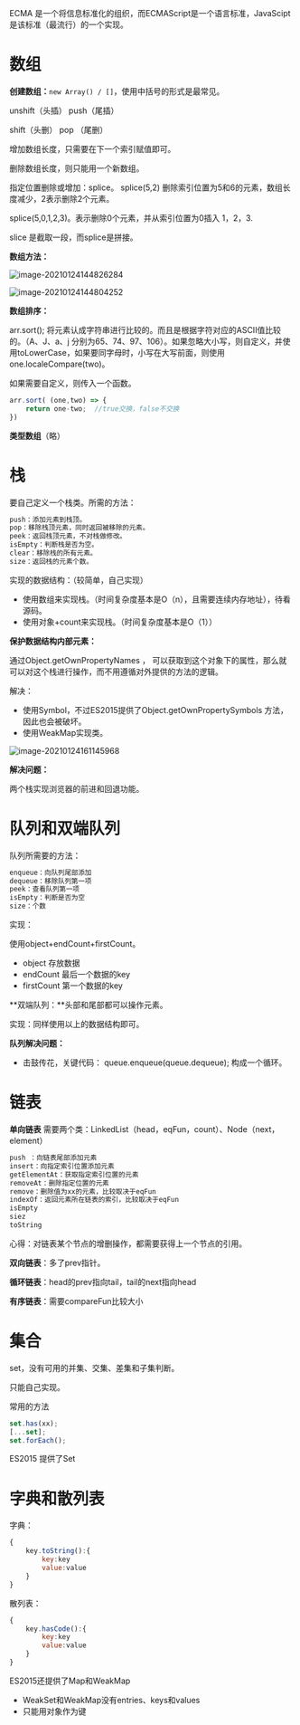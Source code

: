 ECMA 是一个将信息标准化的组织，而ECMAScript是一个语言标准，JavaScipt是该标准（最流行）的一个实现。

# 数组

**创建数组：**`new Array() / []`，使用中括号的形式是最常见。

unshift（头插）  push（尾插）

shift（头删）       pop （尾删）

增加数组长度，只需要在下一个索引赋值即可。

删除数组长度，则只能用一个新数组。

指定位置删除或增加：splice。 splice(5,2) 删除索引位置为5和6的元素，数组长度减少，2表示删除2个元素。

splice(5,0,1,2,3)。表示删除0个元素，并从索引位置为0插入 1，2，3.

slice 是截取一段，而splice是拼接。

**数组方法：**

![image-20210124144826284](D:\note\node和js\学习JavaScript数据结构与算法第3版\img\image-20210124144826284.png)

![image-20210124144804252](D:\note\node和js\学习JavaScript数据结构与算法第3版\img\image-20210124144804252.png)

**数组排序：**

arr.sort();  将元素认成字符串进行比较的。而且是根据字符对应的ASCII值比较的。（A、J、a、j 分别为65、74、97、106）。如果忽略大小写，则自定义，并使用toLowerCase，如果要同字母时，小写在大写前面，则使用 one.localeCompare(two)。

如果需要自定义，则传入一个函数。

```js
arr.sort( (one,two) => {
    return one-two;  //true交换，false不交换
})
```

**类型数组**（略）

# 栈

要自己定义一个栈类。所需的方法：

```js
push：添加元素到栈顶。
pop：移除栈顶元素，同时返回被移除的元素。
peek：返回栈顶元素，不对栈做修改。
isEmpty：判断栈是否为空。
clear：移除栈的所有元素。
size：返回栈的元素个数。
```

实现的数据结构：（较简单，自己实现）

- 使用数组来实现栈。（时间复杂度基本是O（n），且需要连续内存地址），待看源码。
- 使用对象+count来实现栈。（时间复杂度基本是O（1））

**保护数据结构内部元素：**

通过Object.getOwnPropertyNames ， 可以获取到这个对象下的属性，那么就可以对这个栈进行操作，而不用遵循对外提供的方法的逻辑。

解决：

- 使用Symbol，不过ES2015提供了Object.getOwnPropertySymbols 方法，因此也会被破坏。
- 使用WeakMap实现类。

![image-20210124161145968](D:\note\node和js\学习JavaScript数据结构与算法第3版\img\image-20210124161145968.png)

**解决问题：**

两个栈实现浏览器的前进和回退功能。

# 队列和双端队列

队列所需要的方法：

```js
enqueue：向队列尾部添加
dequeue：移除队列第一项
peek：查看队列第一项
isEmpty：判断是否为空
size：个数
```

实现：

使用object+endCount+firstCount。

- object 存放数据
- endCount 最后一个数据的key
- firstCount 第一个数据的key

**双端队列：**头部和尾部都可以操作元素。

实现：同样使用以上的数据结构即可。

**队列解决问题：**

- 击鼓传花，关键代码： queue.enqueue(queue.dequeue); 构成一个循环。

# 链表

**单向链表** 需要两个类：LinkedList（head，eqFun，count）、Node（next，element）

```js
push ：向链表尾部添加元素
insert：向指定索引位置添加元素
getElementAt：获取指定索引位置的元素
removeAt：删除指定位置的元素
remove：删除值为xx的元素，比较取决于eqFun
indexOf：返回元素所在链表的索引，比较取决于eqFun
isEmpty
siez
toString
```

心得：对链表某个节点的增删操作，都需要获得上一个节点的引用。

**双向链表**：多了prev指针。

**循环链表**：head的prev指向tail，tail的next指向head

**有序链表**：需要compareFun比较大小

# 集合

set，没有可用的并集、交集、差集和子集判断。

只能自己实现。

常用的方法

```js
set.has(xx);
[...set];
set.forEach();
```

ES2015 提供了Set

# 字典和散列表

字典： 

```js
{
	key.toString():{
        key:key
        value:value
    }    
}
```

散列表：

```js
{
    key.hasCode():{
        key:key
        value:value
    }   
}
```

ES2015还提供了Map和WeakMap

- WeakSet和WeakMap没有entries、keys和values
- 只能用对象作为键